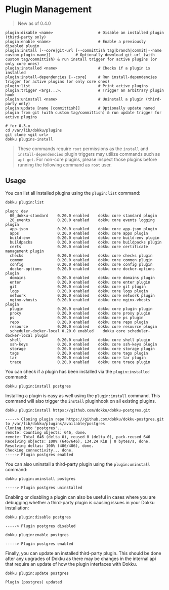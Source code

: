 # Plugin Management

> New as of 0.4.0

```
plugin:disable <name>                    # Disable an installed plugin (third-party only)
plugin:enable <name>                     # Enable a previously disabled plugin
plugin:install [--core|git-url [--committish tag|branch|commit|--name custom-plugin-name]]           # Optionally download git-url (with custom tag/committish) & run install trigger for active plugins (or only core ones)
plugin:installed <name>                  # Checks if a plugin is installed
plugin:install-dependencies [--core]     # Run install-dependencies trigger for active plugins (or only core ones)
plugin:list                              # Print active plugins
plugin:trigger <args...>.                # Trigger an arbitrary plugin hook
plugin:uninstall <name>                  # Uninstall a plugin (third-party only)
plugin:update [name [committish]]        # Optionally update named plugin from git (with custom tag/committish) & run update trigger for active plugins
```

```shell
# for 0.3.x
cd /var/lib/dokku/plugins
git clone <git url>
dokku plugins-install
```

> These commands require `root` permissions as the `install` and `install-dependencies` plugin triggers may utilize commands such as `apt-get`. For non-core plugins, please inspect those plugins before running the following command as `root` user.

## Usage

You can list all installed plugins using the `plugin:list` command:

```shell
dokku plugin:list
```

```
plugn: dev
  00_dokku-standard    0.20.0 enabled    dokku core standard plugin
  20_events            0.20.0 enabled    dokku core events logging plugin
  app-json             0.20.0 enabled    dokku core app-json plugin
  apps                 0.20.0 enabled    dokku core apps plugin
  build-env            0.20.0 enabled    dokku core build-env plugin
  buildpacks           0.20.0 enabled    dokku core buildpacks plugin
  certs                0.20.0 enabled    dokku core certificate management plugin
  checks               0.20.0 enabled    dokku core checks plugin
  common               0.20.0 enabled    dokku core common plugin
  config               0.20.0 enabled    dokku core config plugin
  docker-options       0.20.0 enabled    dokku core docker-options plugin
  domains              0.20.0 enabled    dokku core domains plugin
  enter                0.20.0 enabled    dokku core enter plugin
  git                  0.20.0 enabled    dokku core git plugin
  logs                 0.20.0 enabled    dokku core logs plugin
  network              0.20.0 enabled    dokku core network plugin
  nginx-vhosts         0.20.0 enabled    dokku core nginx-vhosts plugin
  plugin               0.20.0 enabled    dokku core plugin plugin
  proxy                0.20.0 enabled    dokku core proxy plugin
  ps                   0.20.0 enabled    dokku core ps plugin
  repo                 0.20.0 enabled    dokku core repo plugin
  resource             0.20.0 enabled    dokku core resource plugin
  scheduler-docker-local 0.20.0 enabled    dokku core scheduler-docker-local plugin
  shell                0.20.0 enabled    dokku core shell plugin
  ssh-keys             0.20.0 enabled    dokku core ssh-keys plugin
  storage              0.20.0 enabled    dokku core storage plugin
  tags                 0.20.0 enabled    dokku core tags plugin
  tar                  0.20.0 enabled    dokku core tar plugin
  trace                0.20.0 enabled    dokku core trace plugin
```

You can check if a plugin has been installed via the `plugin:installed` command:

```shell
dokku plugin:install postgres
```

Installing a plugin is easy as well using the `plugin:install` command. This command will also trigger the `install` pluginhook on all existing plugins.

```shell
dokku plugin:install https://github.com/dokku/dokku-postgres.git
```

```
-----> Cloning plugin repo https://github.com/dokku/dokku-postgres.git to /var/lib/dokku/plugins/available/postgres
Cloning into 'postgres'...
remote: Counting objects: 646, done.
remote: Total 646 (delta 0), reused 0 (delta 0), pack-reused 646
Receiving objects: 100% (646/646), 134.24 KiB | 0 bytes/s, done.
Resolving deltas: 100% (406/406), done.
Checking connectivity... done.
-----> Plugin postgres enabled
```

You can also uninstall a third-party plugin using the `plugin:uninstall` command:

```shell
dokku plugin:uninstall postgres
```

```
-----> Plugin postgres uninstalled
```

Enabling or disabling a plugin can also be useful in cases where you are debugging whether a third-party plugin is causing issues in your Dokku installation:

```shell
dokku plugin:disable postgres
```

```
-----> Plugin postgres disabled
```

```shell
dokku plugin:enable postgres
```

```
-----> Plugin postgres enabled
```

Finally, you can update an installed third-party plugin. This should be done after any upgrades of Dokku as there may be changes in the internal api that require an update of how the plugin interfaces with Dokku.

```shell
dokku plugin:update postgres
```

```
Plugin (postgres) updated
```
